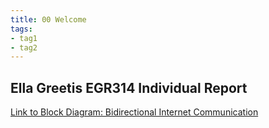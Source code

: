 ```yaml
---
title: 00 Welcome
tags:
- tag1
- tag2
---
```

## Ella Greetis EGR314 Individual Report
[Link to Block Diagram: Bidirectional Internet Communication](BlockDiagram.md)